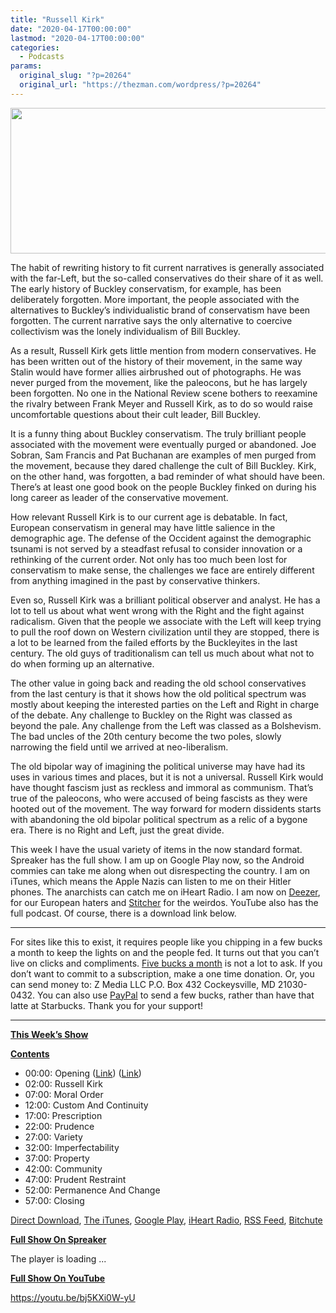 ```yaml
---
title: "Russell Kirk"
date: "2020-04-17T00:00:00"
lastmod: "2020-04-17T00:00:00"
categories:
  - Podcasts
params:
  original_slug: "?p=20264"
  original_url: "https://thezman.com/wordpress/?p=20264"
---
```


[<img
src="http://thezman.com/wordpress/wp-content/uploads/2018/01/Power-Hour.png"
decoding="async" width="600" height="233" />](http://thezman.com/wordpress/wp-content/uploads/2018/01/Power-Hour.png)

The habit of rewriting history to fit current narratives is generally
associated with the far-Left, but the so-called conservatives do their
share of it as well. The early history of Buckley conservatism, for
example, has been deliberately forgotten. More important, the people
associated with the alternatives to Buckley’s individualistic brand of
conservatism have been forgotten. The current narrative says the only
alternative to coercive collectivism was the lonely individualism of
Bill Buckley.

As a result, Russell Kirk gets little mention from modern conservatives.
He has been written out of the history of their movement, in the same
way Stalin would have former allies airbrushed out of photographs. He
was never purged from the movement, like the paleocons, but he has
largely been forgotten. No one in the National Review scene bothers to
reexamine the rivalry between Frank Meyer and Russell Kirk, as to do so
would raise uncomfortable questions about their cult leader, Bill
Buckley.

It is a funny thing about Buckley conservatism. The truly brilliant
people associated with the movement were eventually purged or abandoned.
Joe Sobran, Sam Francis and Pat Buchanan are examples of men purged from
the movement, because they dared challenge the cult of Bill Buckley.
Kirk, on the other hand, was forgotten, a bad reminder of what should
have been. There’s at least one good book on the people Buckley finked
on during his long career as leader of the conservative movement.

How relevant Russell Kirk is to our current age is debatable. In fact,
European conservatism in general may have little salience in the
demographic age. The defense of the Occident against the demographic
tsunami is not served by a steadfast refusal to consider innovation or a
rethinking of the current order. Not only has too much been lost for
conservatism to make sense, the challenges we face are entirely
different from anything imagined in the past by conservative thinkers.

Even so, Russell Kirk was a brilliant political observer and analyst. He
has a lot to tell us about what went wrong with the Right and the fight
against radicalism. Given that the people we associate with the Left
will keep trying to pull the roof down on Western civilization until
they are stopped, there is a lot to be learned from the failed efforts
by the Buckleyites in the last century. The old guys of traditionalism
can tell us much about what not to do when forming up an alternative.

The other value in going back and reading the old school conservatives
from the last century is that it shows how the old political spectrum
was mostly about keeping the interested parties on the Left and Right in
charge of the debate. Any challenge to Buckley on the Right was classed
as beyond the pale. Any challenge from the Left was classed as a
Bolshevism. The bad uncles of the 20th century become the two poles,
slowly narrowing the field until we arrived at neo-liberalism.

The old bipolar way of imagining the political universe may have had its
uses in various times and places, but it is not a universal. Russell
Kirk would have thought fascism just as reckless and immoral as
communism. That’s true of the paleocons, who were accused of being
fascists as they were hooted out of the movement. The way forward for
modern dissidents starts with abandoning the old bipolar political
spectrum as a relic of a bygone era. There is no Right and Left, just
the great divide.

This week I have the usual variety of items in the now standard format.
Spreaker has the full show. I am up on Google Play now, so the Android
commies can take me along when out disrespecting the country. I am on
iTunes, which means the Apple Nazis can listen to me on their Hitler
phones. The anarchists can catch me on iHeart Radio. I am now on
<a href="https://www.deezer.com/show/623032" rel="noopener noreferrer"
target="_blank">Deezer</a>, for our European haters and <a
href="https://www.stitcher.com/podcast/the-z-blog-power-hour?refid=stpr"
rel="noopener noreferrer" target="_blank">Stitcher</a> for the weirdos.
YouTube also has the full podcast. Of course, there is a download link
below.

------------------------------------------------------------------------

For sites like this to exist, it requires people like you chipping in a
few bucks a month to keep the lights on and the people fed. It turns out
that you can’t live on clicks and compliments.
<a href="https://www.subscribestar.com/the-z-blog"
rel="noopener noreferrer" target="_blank">Five bucks a month</a> is not
a lot to ask. If you don’t want to commit to a subscription, make a one
time donation. Or, you can send money to: Z Media LLC P.O. Box 432
Cockeysville, MD 21030-0432. You can also use <a
href="https://www.paypal.com/cgi-bin/webscr?cmd=_s-xclick&amp;hosted_button_id=UDAS2Q8JYA6CN&amp;source=url"
rel="noopener noreferrer" target="_blank">PayPal</a> to send a few
bucks, rather than have that latte at Starbucks. Thank you for your
support!

------------------------------------------------------------------------

**<u>This Week’s Show</u>**

**<u>Contents</u>**

-   00:00: Opening (<a
    href="https://kirkcenter.org/reviews/buckley-and-individualist-conservatism/"
    rel="noopener noreferrer" target="_blank">Link</a>) (<a
    href="https://kirkcenter.org/conservatism/ten-conservative-principles/"
    rel="noopener noreferrer" target="_blank">Link</a>)
-   02:00: Russell Kirk
-   07:00: Moral Order
-   12:00: Custom And Continuity
-   17:00: Prescription
-   22:00: Prudence
-   27:00: Variety
-   32:00: Imperfectability
-   37:00: Property
-   42:00: Community
-   47:00: Prudent Restraint
-   52:00: Permanence And Change
-   57:00: Closing

<a href="https://api.spreaker.com/v2/episodes/25622102/download.mp3"
rel="noopener noreferrer" target="_blank">Direct Download</a>, <a
href="https://itunes.apple.com/us/podcast/the-z-blog-power-hour/id1262799640?mt=2"
rel="noopener noreferrer" target="_blank">The iTunes</a>, <a
href="https://podcasts.google.com/?feed=aHR0cHM6Ly93d3cuc3ByZWFrZXIuY29tL3Nob3cvMjU4OTY1Ny9lcGlzb2Rlcy9mZWVk"
rel="noopener noreferrer" target="_blank">Google Play</a>, <a href="https://www.iheart.com/podcast/the-z-blog-power-hour-29246491/"
rel="noopener noreferrer" target="_blank">iHeart Radio,</a>
<a href="https://www.spreaker.com/show/2589657/episodes/feed"
rel="noopener noreferrer" target="_blank">RSS Feed</a>,
<a href="https://www.bitchute.com/channel/OfDOhe43n3QL/"
rel="noopener noreferrer" target="_blank">Bitchute</a>

**<u>Full Show On Spreaker</u>**

The player is loading ...

<span class="widget_spinner dark"></span>

**<u>Full Show On YouTube</u>**

https://youtu.be/bj5KXi0W-yU

